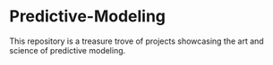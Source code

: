 # Predictive-Modeling
This repository is a treasure trove of projects showcasing the art and science of predictive modeling.

